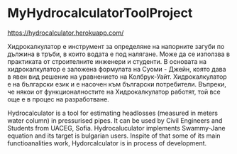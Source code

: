 # MyHydrocalculatorToolProject
https://hydrocalculator.herokuapp.com/

Хидрокалкулатор е инструмент за определяне на напорните загуби по дължина в тръби, в които водата е под налягане.
Може да се използва в практиката от строителните инженери и студенти.
В основата на хидрокалкулатор е заложена формулата на Суоми - Джейн, която дава в явен вид решение на уравнението на Колбрук-Уайт.
Хидрокалкулатор е на български език и е насочен към български потребители.
Въпреки, че някои от функционалностите на Хидрокалкулатор работят, той все още е в процес на разработване.

Hydrocalculator is a tool for estimating headlosses (measured in meters water column) in pressurised pipes. It can be used by Civil Engineers and Students
from UACEG, Sofia.
Hydrocaluculator implements Swammy-Jane equation and its target is bulgarian users. Inspite of that some of its main functioanalities work,
Hydorcalculator is in process of development.



